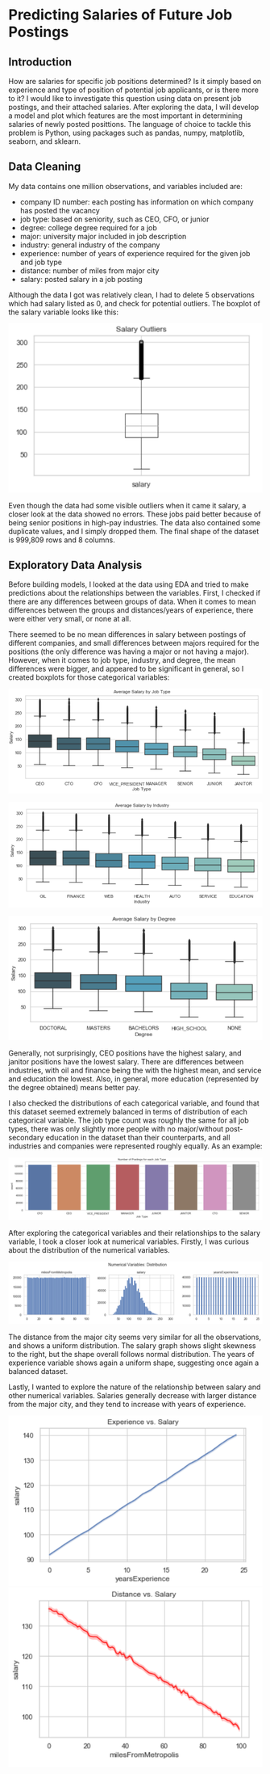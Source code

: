# Predicting Salaries of Future Job Postings

## Introduction
How are salaries for specific job positions determined? Is it simply based on experience and type of position of potential job applicants, or is there more to it? I would like to investigate this question using data on present job postings, and their attached salaries. After exploring the data, I will develop a model and plot which features are the most important in determining salaries of newly posted posittions. The language of choice to tackle this problem is Python, using packages such as pandas, numpy, matplotlib, seaborn, and sklearn.

## Data Cleaning
My data contains one million observations, and variables included are:
- company ID number: each posting has information on which company has posted the vacancy
- job type: based on seniority, such as CEO, CFO, or junior
- degree: college degree required for a job
- major: university major included in job description
- industry: general industry of the company
- experience: number of years of experience required for the given job and job type
- distance: number of miles from major city
- salary: posted salary in a job posting

Although the data I got was relatively clean, I had to delete 5 observations which had salary listed as 0, and check for potential outliers. The boxplot of the salary variable looks like this:

![salary_outliers](https://github.com/lukasbarbuscak/Salary-Prediction/blob/master/images/salary_outliers.PNG)

Even though the data had some visible outliers when it came it salary, a closer look at the data showed no errors. These jobs paid better because of being senior positions in high-pay industries. The data also contained some duplicate values, and I simply dropped them. The final shape of the dataset is 999,809 rows and 8 columns.

## Exploratory Data Analysis
Before building models, I looked at the data using EDA and tried to make predictions about the relationships between the variables. First, I checked if there are any differences between groups of data. When it comes to mean differences between the groups and distances/years of experience, there were either very small, or none at all.

There seemed to be no mean differences in salary between postings of different companies, and small differences between majors required for the positions (the only difference was having a major or not having a major). However, when it comes to job type, industry, and degree, the mean differences were bigger, and appeared to be significant in general, so I created boxplots for those categorical variables:

![salary_by_jobtype](https://github.com/lukasbarbuscak/Salary-Prediction/blob/master/images/salary_by_jobtype.PNG)

![salary_by_industry](https://github.com/lukasbarbuscak/Salary-Prediction/blob/master/images/salary_by_industry.PNG)

![salary_by_degree](https://github.com/lukasbarbuscak/Salary-Prediction/blob/master/images/salary_by_degree.PNG)

Generally, not surprisingly, CEO positions have the highest salary, and janitor positions have the lowest salary. There are differences between industries, with oil and finance being the with the highest mean, and service and education the lowest. Also, in general, more education (represented by the degree obtained) means better pay.

I also checked the distributions of each categorical variable, and found that this dataset seemed extremely balanced in terms of distribution of each categorical variable. The job type count was roughly the same for all job types, there was only slightly more people with no major/without post-secondary education in the dataset than their counterparts, and all industries and companies were represented roughly equally. As an example:


![countplot](https://github.com/lukasbarbuscak/Salary-Prediction/blob/master/images/countplot.PNG)

After exploring the categorical variables and their relationships to the salary variable, I took a closer look at numerical variables. Firstly, I was curious about the distribution of the numerical variables.


![num_distributions](https://github.com/lukasbarbuscak/Salary-Prediction/blob/master/images/num_distributions.PNG)

The distance from the major city seems very similar for all the observations, and shows a uniform distribution. The salary graph shows slight skewness to the right, but the shape overall follows normal distribution. The years of experience variable shows again a uniform shape, suggesting once again a balanced dataset.

Lastly, I wanted to explore the nature of the relationship between salary and other numerical variables. Salaries generally decrease with larger distance from the major city, and they tend to increase with years of experience.

![exp_salary](https://github.com/lukasbarbuscak/Salary-Prediction/blob/master/images/exp_salary.PNG) 
![distance_salary](https://github.com/lukasbarbuscak/Salary-Prediction/blob/master/images/distance_salary.PNG)


